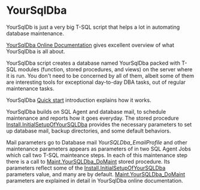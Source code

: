 # YourSqlDba

YourSqlDb is just a very big T-SQL script that helps a lot in automating database maintenance. 

[YourSqlDba Online Documentation](https://pelsql.github.io/YourSqlDba/) gives excellent overview of what YourSqlDba is all about.

YourSqlDba script creates a database named YourSqlDba packed with T-SQL modules (function, stored procedures, and views) on the server where it is run. You don't need to be concerned by all of them, albeit some of them are interesting tools for exceptional day-to-day DBA tasks, out of regular maintenance tasks.

YourSqlDba [Quick start](https://pelsql.github.io/YourSqlDba/#quickstart-section) introduction explains how it works.  

YourSqlDba builds on SQL Agent and database mail, to schedule maintenance and reports how it goes everyday. 
The stored procedure [Install.InitialSetupOfYourSQLDba](https://pelsql.github.io/YourSqlDba/#InitialSetupOfYourSQLDba) provides the necessary parameters to set up database mail, backup directories, and some default behaviors. 

Mail parameters go to Database mail *YourSQLDba_EmailProfile* and other maintenance parameters appears as parameters of in two SQL Agent Jobs which call two T-SQL mainteance steps. 
In each of this maintenance step there is a call to [Maint.YourSQLDba_DoMaint](https://pelsql.github.io/YourSqlDba/#YourSQLDba_DoMaint) stored procedure. Its parameters reflect some of the [Install.InitialSetupOfYourSQLDba](https://pelsql.github.io/YourSqlDba/#InitialSetupOfYourSQLDba) parameters value, and many are by default.  [Maint.YourSQLDba_DoMaint](https://pelsql.github.io/YourSqlDba/#YourSQLDba_DoMaint) parameters are explained in detail in YourSqlDba online documentation.
